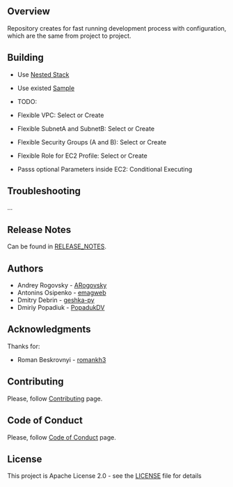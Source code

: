 ## Overview
Repository creates for fast running development process with configuration, which are the same from project to project.

## Building
* Use [Nested Stack](https://docs.aws.amazon.com/AWSCloudFormation/latest/UserGuide/using-cfn-nested-stacks.html)
* Use existed [Sample](https://aws.amazon.com/ru/blogs/infrastructure-and-automation/conditionally-launch-aws-cloudformation-resources-based-on-user-input/)
* TODO:

* Flexible VPC: Select or Create
* Flexible SubnetA and SubnetB: Select or Create
* Flexible Security Groups (A and B): Select or Create
* Flexible Role for EC2 Profile: Select or Create
* Passs optional Parameters inside EC2: Conditional Executing



## Troubleshooting
...

## Release Notes
Can be found in [RELEASE_NOTES](RELEASE_NOTES.md).

## Authors
* Andrey Rogovsky - [ARogovsky](https://github.com/ARogovsky)
* Antonins Osipenko - [emagweb](https://github.com/emagweb)
* Dmitry Debrin - [geshka-py](https://github.com/geshka-py)
* Dmiriy Popadiuk - [PopadukDV](https://github.com/popadukdv)


## Acknowledgments
Thanks for:
* Roman Beskrovnyi - [romankh3](https://github.com/romankh3)

## Contributing
Please, follow [Contributing](CONTRIBUTING.md) page.

## Code of Conduct
Please, follow [Code of Conduct](CODE_OF_CONDUCT.md) page.

## License
This project is Apache License 2.0 - see the [LICENSE](LICENSE) file for details
